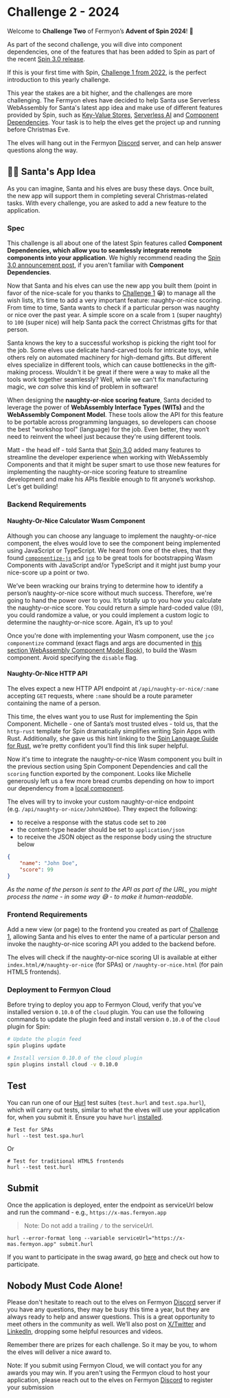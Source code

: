 # Challenge 2 - 2024

Welcome to **Challenge Two** of Fermyon’s **Advent of Spin 2024**! 🥳

As part of the second challenge, you will dive into component dependencies, one of the features that has been added to Spin as part of the recent [Spin 3.0 release](https://www.fermyon.com/blog/introducing-spin-v3).

If this is your first time with Spin, [Challenge 1 from 2022](../../2022/CHALLENGE-1/README.md), is the perfect introduction to this yearly challenge.

This year the stakes are a bit higher, and the challenges are more challenging. The Fermyon elves have decided to help Santa use Serverless WebAssembly for Santa's latest app idea and make use of different features provided by Spin, such as [Key-Value Stores](https://developer.fermyon.com/spin/v3/kv-store-api-guide), [Serverless AI](https://developer.fermyon.com/spin/v3/serverless-ai-api-guide) and [Component Dependencies](https://developer.fermyon.com/spin/v3/writing-apps#using-component-dependencies). Your task is to help the elves get the project up and running before Christmas Eve.

The elves will hang out in the Fermyon [Discord](https://discord.gg/AAFNfS7NGf) server, and can help answer questions along the way.

## 🎅🏽 Santa's App Idea

As you can imagine, Santa and his elves are busy these days. Once built, the new app will support them in completing several Christmas-related tasks. With every challenge, you are asked to add a new feature to the application.

### Spec

This challenge is all about one of the latest Spin features called **Component Dependencies, which allow you to seamlessly integrate remote components into your application**. We highly recommend reading the [Spin 3.0 announcement post](https://www.fermyon.com/blog/introducing-spin-v3), if you aren't familiar with  **Component Dependencies**.

Now that Santa and his elves can use the new app you built them (point in favor of the nice-scale for you thanks to [Challenge 1](https://github.com/fermyon/advent-of-spin/tree/main/2024/Challenge-1) 😁) to manage all the wish lists, it’s time to add a very important feature:  naughty-or-nice scoring. From time to time, Santa wants to check if a particular person was naughty or nice over the past year. A simple score on a scale from `1` (super naughty) to `100` (super nice) will help Santa pack the correct Christmas gifts for that person.

Santa knows the key to a successful workshop is picking the right tool for the job. Some elves use delicate hand-carved tools for intricate toys, while others rely on automated machinery for high-demand gifts. But different elves specialize in different tools, which can cause bottlenecks in the gift-making process. Wouldn't it be great if there were a way to make all the tools work together seamlessly? Well, while we can't fix manufacturing magic, we *can* solve this kind of problem in software!

When designing the **naughty-or-nice scoring feature**, Santa decided to leverage the power of **WebAssembly Interface Types (WITs)** and the **WebAssembly Component Model**. These tools allow the API for this feature to be portable across programming languages, so developers can choose the best "workshop tool" (language) for the job. Even better, they won’t need to reinvent the wheel just because they're using different tools.

Matt - the head elf - told Santa that [Spin 3.0](https://www.fermyon.com/blog/introducing-spin-v3) added many features to streamline the developer experience when working with WebAssembly Components and that it might be super smart to use those new features for implementing the naughty-or-nice scoring feature to streamline development and make his APIs flexible enough to fit anyone’s workshop. Let's get building!

### Backend Requirements

#### Naughty-Or-Nice Calculator Wasm Component

Although you can choose any language to implement the naughty-or-nice component, the elves would love to see the component being implemented using JavaScript or TypeScript. We heard from one of the elves, that they found [`componentize-js`](https://github.com/bytecodealliance/ComponentizeJS) and [`jco`](https://github.com/bytecodealliance/jco) to be great tools for bootstrapping Wasm Components with JavaScript and/or TypeScript and it might just bump your nice-score up a point or two.

We’ve been wracking our brains trying to determine how to identify a person’s naughty-or-nice score without much success. Therefore, we're going to hand the power over to you. It’s totally up to you how you calculate the naughty-or-nice score. You could return a simple hard-coded value (😢), you could randomize a value, or you could implement a custom logic to determine the naughty-or-nice score. Again, it’s up to you!

Once you're done with implementing your Wasm component, use the `jco componentize` command (exact flags and args are documented in [this section WebAssembly Component Model Book](https://component-model.bytecodealliance.org/language-support/javascript.html#implementing-a-js-webassembly-component)), to build the Wasm component. Avoid specifying the `disable` flag.

#### Naughty-Or-Nice HTTP API

The elves expect a new HTTP API endpoint at `/api/naughty-or-nice/:name` accepting `GET` requests, where `:name` should be a route parameter containing the name of a person.

This time, the elves want you to use Rust for implementing the Spin Component. Michelle - one of Santa’s most trusted elves - told us, that the `http-rust` template for Spin dramatically simplifies writing Spin Apps with Rust. Additionally, she gave us this hint linking to the [Spin Language Guide for Rust](https://developer.fermyon.com/spin/v3/rust-components), we’re pretty confident you’ll find this link super helpful.

Now it's time to integrate the naughty-or-nice Wasm component you built in the previous section using Spin Component Dependencies and call the `scoring` function exported by the component. Looks like Michelle generously left us a few more bread crumbs depending on how to import our dependency from a [local component](https://developer.fermyon.com/spin/v3/writing-apps#dependencies-from-a-local-component). 

The elves will try to invoke your custom naughty-or-nice endpoint (e.g. `/api/naughty-or-nice/John%20Doe`). They expect the following:

- to receive a response with the status code set to `200`
- the content-type header should be set to `application/json`
- to receive the JSON object as the response body using the structure below

```json
{    
    "name": "John Doe",
    "score": 99
}
```

*As the name of the person is sent to the API as part of the URL, you might process the name - in some way 😅 - to make it human-readable.*


### Frontend Requirements

Add a new view (or page) to the frontend you created as part of [Challenge 1](../Challenge-1/README.md), allowing Santa and his elves to enter the name of a particular person and invoke the naughty-or-nice scoring API you added to the backend before.

The elves will check if the naughty-or-nice scoring UI is available at either `index.html/#/naughty-or-nice` (for SPAs) or `/naughty-or-nice.html` (for pain HTML5 frontends).

### Deployment to Fermyon Cloud

Before trying to deploy you app to Fermyon Cloud, verify that you've installed version `0.10.0` of the `cloud` plugin. You can use the following commands to update the plugin feed and install version `0.10.0` of the `cloud` plugin for Spin:

```bash
# Update the plugin feed
spin plugins update

# Install version 0.10.0 of the cloud plugin
spin plugins install cloud -v 0.10.0
```

## Test

You can run one of our [Hurl](https://hurl.dev) test suites (`test.hurl` and `test.spa.hurl`), which will carry out tests, similar to what the elves will use your application for, when you submit it. Ensure you have `hurl` [installed](https://hurl.dev/docs/installation.html).

```shell
# Test for SPAs
hurl --test test.spa.hurl
```

Or

```shell
# Test for traditional HTML5 frontends
hurl --test test.hurl
```

## Submit

Once the application is deployed, enter the endpoint as serviceUrl below and run the command - e.g., `https://x-mas.fermyon.app`

> Note: Do not add a trailing `/` to the serviceUrl.

```shell
hurl --error-format long --variable serviceUrl="https://x-mas.fermyon.app" submit.hurl
```

If you want to participate in the swag award, go [here](../../README.md#Prizes) and check out how to participate.

## Nobody Must Code Alone!

Please don't hesitate to reach out to the elves on Fermyon [Discord](https://discord.gg/AAFNfS7NGf) server if you have any questions, they may be busy this time a year, but they are always ready to help and answer questions. This is a great opportunity to meet others in the community as well. We’ll also post on [X/Twitter](https://twitter.com/fermyontech) and [LinkedIn](https://www.linkedin.com/company/fermyon), dropping some helpful resources and videos.

Remember there are prizes for each challenge. So it may be you, to whom the elves will deliver a nice award to.

Note: If you submit using Fermyon Cloud, we will contact you for any awards you may win. If you aren't using the Fermyon cloud to host your application, please reach out to the elves on Fermyon [Discord](https://discord.gg/AAFNfS7NGf) to register your submission

